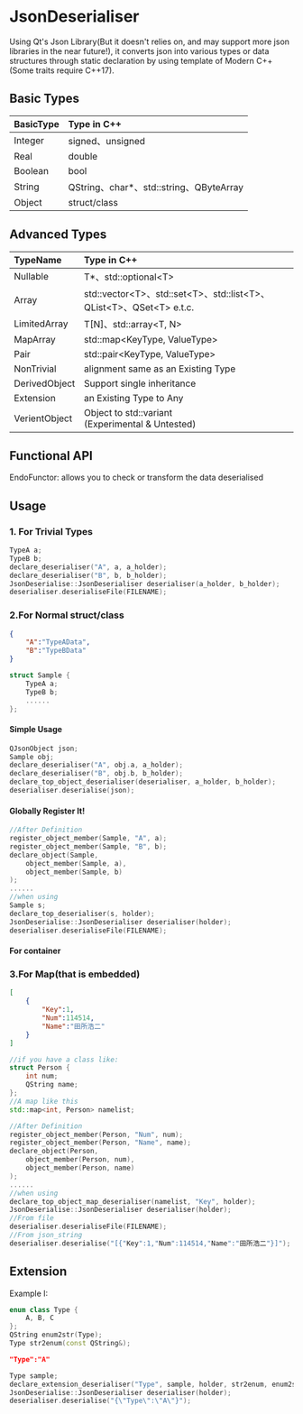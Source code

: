 # JsonDeserialiser

Using Qt's Json Library(But it doesn't relies on, and may support more json libraries in the near future!), it converts json into various types or data structures through static declaration by using template of Modern C++(Some traits require C++17).

## Basic Types

|BasicType|Type in C++|
|:-|:-|
|Integer|signed、unsigned|
|Real|double|
|Boolean|bool|
|String|QString、char*、std::string、QByteArray|
|Object|struct/class|

## Advanced Types

|TypeName|Type in C++|
|:-|:-|
|Nullable|T*、std::optional\<T>|
|Array|std::vector\<T>、std::set\<T>、std::list\<T>、QList\<T>、QSet\<T> e.t.c.|
|LimitedArray|T[N]、std::array\<T, N>|
|MapArray|std::map\<KeyType, ValueType>|
|Pair|std::pair\<KeyType, ValueType>|
|NonTrivial|alignment same as an Existing Type|
|DerivedObject|Support single inheritance|
|Extension|an Existing Type to Any|
|VerientObject|Object to std::variant<br>(Experimental & Untested)|

## Functional API

EndoFunctor: allows you to check or transform the data deserialised

## Usage

### 1. For Trivial Types

```c++
TypeA a;
TypeB b;
declare_deserialiser("A", a, a_holder);
declare_deserialiser("B", b, b_holder);
JsonDeserialise::JsonDeserialiser deserialiser(a_holder, b_holder);
deserialiser.deserialiseFile(FILENAME);
```

### 2.For Normal struct/class

```json
{
    "A":"TypeAData",
    "B":"TypeBData"
}
```

```c++
struct Sample {
    TypeA a;
    TypeB b;
    ......
};
```

#### Simple Usage

```c++
QJsonObject json;
Sample obj;
declare_deserialiser("A", obj.a, a_holder);
declare_deserialiser("B", obj.b, b_holder);
declare_top_object_deserialiser(deserialiser, a_holder, b_holder);
deserialiser.deserialise(json);
```

#### Globally Register It!

```c++
//After Definition
register_object_member(Sample, "A", a);
register_object_member(Sample, "B", b);
declare_object(Sample,
    object_member(Sample, a),
    object_member(Sample, b)
);
......
//when using
Sample s;
declare_top_deserialiser(s, holder);
JsonDeserialise::JsonDeserialiser deserialiser(holder);
deserialiser.deserialiseFile(FILENAME);
```

#### For container

### 3.For Map(that is embedded)

```json
[
    {
        "Key":1,
        "Num":114514,
        "Name":"田所浩二"
    }
]
```

```c++
//if you have a class like:
struct Person {
    int num;
    QString name;
};
//A map like this
std::map<int, Person> namelist;
```

```c++
//After Definition
register_object_member(Person, "Num", num);
register_object_member(Person, "Name", name);
declare_object(Person,
    object_member(Person, num),
    object_member(Person, name)
);
......
//when using
declare_top_object_map_deserialiser(namelist, "Key", holder);
JsonDeserialise::JsonDeserialiser deserialiser(holder);
//From file
deserialiser.deserialiseFile(FILENAME);
//From json_string
deserialiser.deserialise("[{"Key":1,"Num":114514,"Name":"田所浩二"}]");
```

## Extension

Example I:

```c++
enum class Type {
    A, B, C
};
QString enum2str(Type);
Type str2enum(const QString&);
```

```json
"Type":"A"
```

```c++
Type sample;
declare_extension_deserialiser("Type", sample, holder, str2enum, enum2str);
JsonDeserialise::JsonDeserialiser deserialiser(holder);
deserialiser.deserialise("{\"Type\":\"A\"}");
```
